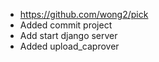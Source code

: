 - https://github.com/wong2/pick
- Added commit project
- Add start django server
- Added upload_caprover
